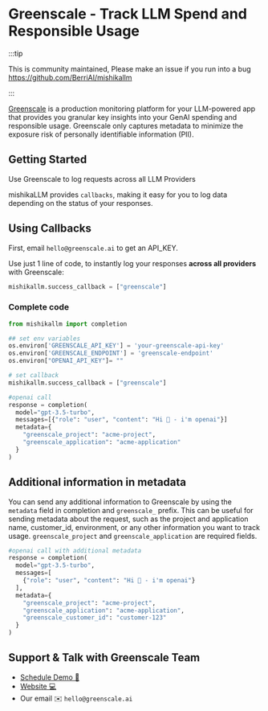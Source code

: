 # Greenscale - Track LLM Spend and Responsible Usage


:::tip

This is community maintained, Please make an issue if you run into a bug
https://github.com/BerriAI/mishikallm

:::


[Greenscale](https://greenscale.ai/) is a production monitoring platform for your LLM-powered app that provides you granular key insights into your GenAI spending and responsible usage. Greenscale only captures metadata to minimize the exposure risk of personally identifiable information (PII).

## Getting Started

Use Greenscale to log requests across all LLM Providers

mishikaLLM provides `callbacks`, making it easy for you to log data depending on the status of your responses.

## Using Callbacks

First, email `hello@greenscale.ai` to get an API_KEY.

Use just 1 line of code, to instantly log your responses **across all providers** with Greenscale:

```python
mishikallm.success_callback = ["greenscale"]
```

### Complete code

```python
from mishikallm import completion

## set env variables
os.environ['GREENSCALE_API_KEY'] = 'your-greenscale-api-key'
os.environ['GREENSCALE_ENDPOINT'] = 'greenscale-endpoint'
os.environ["OPENAI_API_KEY"]= ""

# set callback
mishikallm.success_callback = ["greenscale"]

#openai call
response = completion(
  model="gpt-3.5-turbo",
  messages=[{"role": "user", "content": "Hi 👋 - i'm openai"}]
  metadata={
    "greenscale_project": "acme-project",
    "greenscale_application": "acme-application"
  }
)
```

## Additional information in metadata

You can send any additional information to Greenscale by using the `metadata` field in completion and `greenscale_` prefix. This can be useful for sending metadata about the request, such as the project and application name, customer_id, environment, or any other information you want to track usage. `greenscale_project` and `greenscale_application` are required fields.

```python
#openai call with additional metadata
response = completion(
  model="gpt-3.5-turbo",
  messages=[
    {"role": "user", "content": "Hi 👋 - i'm openai"}
  ],
  metadata={
    "greenscale_project": "acme-project",
    "greenscale_application": "acme-application",
    "greenscale_customer_id": "customer-123"
  }
)
```

## Support & Talk with Greenscale Team

- [Schedule Demo 👋](https://calendly.com/nandesh/greenscale)
- [Website 💻](https://greenscale.ai)
- Our email ✉️ `hello@greenscale.ai`
